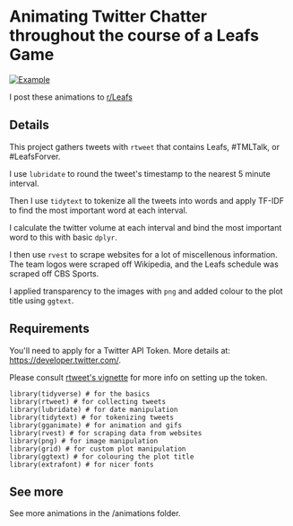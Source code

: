 # Animating Twitter Chatter throughout the course of a Leafs Game

[![Example](animations/leafs-st.-louis-blues-2019-12-07.gif)](https://www.reddit.com/r/leafs/comments/e80uu4/twitter_chatter_leafs_vs_blues_december_07_2019/)

I post these animations to [r/Leafs](https://www.reddit.com/r/leafs/comments/e80uu4/twitter_chatter_leafs_vs_blues_december_07_2019/)

## Details

This project gathers tweets with `rtweet` that contains Leafs, #TMLTalk, or #LeafsForver.

I use `lubridate` to round the tweet's timestamp to the nearest 5 minute interval.

Then I use `tidytext` to tokenize all the tweets into words and apply TF-IDF to find the most important word at each interval.

I calculate the twitter volume at each interval and bind the most important word to this with basic `dplyr`.

I then use `rvest` to scrape websites for a lot of miscellenous information. The team logos were scraped off Wikipedia, and the Leafs schedule was scraped off CBS Sports.

I applied transparency to the images with `png` and added colour to the plot title using `ggtext`. 

## Requirements

You'll need to apply for a Twitter API Token. More details at: https://developer.twitter.com/. 

Please consult [rtweet's vignette](https://rtweet.info/index.html) for more info on setting up the token.

```
library(tidyverse) # for the basics
library(rtweet) # for collecting tweets
library(lubridate) # for date manipulation
library(tidytext) # for tokenizing tweets
library(gganimate) # for animation and gifs
library(rvest) # for scraping data from websites
library(png) # for image manipulation
library(grid) # for custom plot manipulation
library(ggtext) # for colouring the plot title
library(extrafont) # for nicer fonts
```

## See more 

See more animations in the /animations folder.
